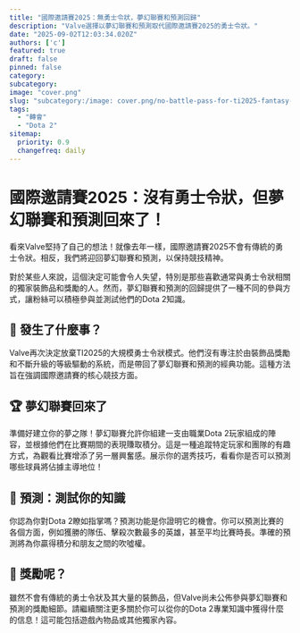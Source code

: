 ```yaml
---
title: "國際邀請賽2025：無勇士令狀，夢幻聯賽和預測回歸"
description: "Valve選擇以夢幻聯賽和預測取代國際邀請賽2025的勇士令狀。"
date: "2025-09-02T12:03:34.020Z"
authors: ['c']
featured: true
draft: false
pinned: false
category:
subcategory:
image: "cover.png"
slug: "subcategory:/image: cover.png/no-battle-pass-for-ti2025-fantasy-and-predictions-return"
tags:
  - "轉會"
  - "Dota 2"
sitemap:
  priority: 0.9
  changefreq: daily
---
```

# 國際邀請賽2025：沒有勇士令狀，但夢幻聯賽和預測回來了！

看來Valve堅持了自己的想法！就像去年一樣，國際邀請賽2025不會有傳統的勇士令狀。相反，我們將迎回夢幻聯賽和預測，以保持競技精神。

對於某些人來說，這個決定可能會令人失望，特別是那些喜歡通常與勇士令狀相關的獨家裝飾品和獎勵的人。然而，夢幻聯賽和預測的回歸提供了一種不同的參與方式，讓粉絲可以積極參與並測試他們的Dota 2知識。

## 🤔 發生了什麼事？

Valve再次決定放棄TI2025的大規模勇士令狀模式。他們沒有專注於由裝飾品獎勵和不斷升級的等級驅動的系統，而是帶回了夢幻聯賽和預測的經典功能。這種方法旨在強調國際邀請賽的核心競技方面。

## 🏆 夢幻聯賽回來了

準備好建立你的夢之隊！夢幻聯賽允許你組建一支由職業Dota 2玩家組成的陣容，並根據他們在比賽期間的表現賺取積分。這是一種追蹤特定玩家和團隊的有趣方式，為觀看比賽增添了另一層興奮感。展示你的選秀技巧，看看你是否可以預測哪些球員將佔據主導地位！

## 🔮 預測：測試你的知識

你認為你對Dota 2瞭如指掌嗎？預測功能是你證明它的機會。你可以預測比賽的各個方面，例如獲勝的隊伍、擊殺次數最多的英雄，甚至平均比賽時長。準確的預測將為你贏得積分和朋友之間的吹噓權。

## 🎁 獎勵呢？

雖然不會有傳統的勇士令狀及其大量的裝飾品，但Valve尚未公佈參與夢幻聯賽和預測的獎勵細節。請繼續關注更多關於你可以從你的Dota 2專業知識中獲得什麼的信息！這可能包括遊戲內物品或其他獨家內容。